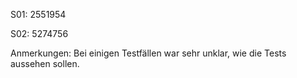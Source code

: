 S01: 2551954

S02: 5274756

Anmerkungen: Bei einigen Testfällen war sehr unklar, wie die Tests aussehen sollen.
